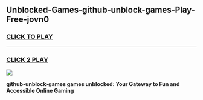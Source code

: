 
## Unblocked-Games-github-unblock-games-Play-Free-jovn0
<h3>
<a href="https://premium76.site?title=github-unblock-games&ref=22A">CLICK TO PLAY</a></h3>
<hr>

<h3>
<a href="https://premium76.site?title=github-unblock-games&ref=22A">CLICK 2 PLAY</a>
  
</h3>

<a href="https://premium76.site?title=github-unblock-games&ref=22A"><img src="https://clearcache.store/games.png"></a>


**github-unblock-games games unblocked: Your Gateway to Fun and Accessible Online Gaming**
